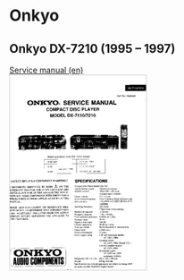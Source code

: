 # Onkyo

## Onkyo DX-7210 (1995 – 1997)

[Service manual (en)<br/>![](onkyo_dx-7210_service-manual_en.jpg "Onkyo DX-7210 service manual")](onkyo_dx-7210_service-manual_en.pdf)
